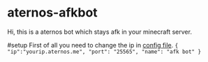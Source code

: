 # aternos-afkbot
Hi, this is a aternos bot which stays afk in your minecraft server.

#setup
First of all you need to change the ip in [config file](https://github.com/krushna06/afk-bot-for-aternos/blob/main/config.json).
`{
	"ip":"yourip.aternos.me",
	"port": "25565",
	"name": "afk bot"
}`
